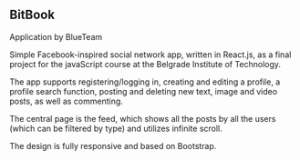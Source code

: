 ## BitBook

Application by BlueTeam

Simple Facebook-inspired social network app, written in React.js, as a final project for the javaScript course at the Belgrade Institute of Technology.

The app supports registering/logging in, creating and editing a profile, a profile search function, posting and deleting new text, image and video posts, as well as commenting.

The central page is the feed, which shows all the posts by all the users (which can be filtered by type) and utilizes infinite scroll.

The design is fully responsive and based on Bootstrap.